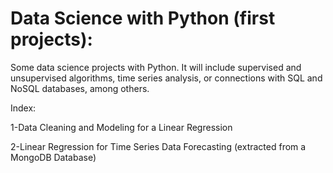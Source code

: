 # Data Science with Python (first projects):
Some data science projects with Python. It will include supervised and unsupervised algorithms, time series analysis, or connections with SQL and NoSQL databases, among others.

Index:

1-Data Cleaning and Modeling for a Linear Regression

2-Linear Regression for Time Series Data Forecasting (extracted from a MongoDB Database)
